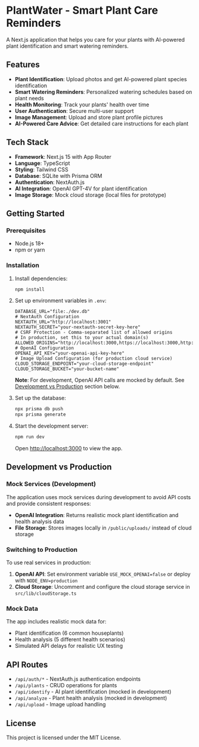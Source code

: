 # PlantWater - Smart Plant Care Reminders

A Next.js application that helps you care for your plants with AI-powered plant identification and smart watering reminders.

## Features

- **Plant Identification**: Upload photos and get AI-powered plant species identification
- **Smart Watering Reminders**: Personalized watering schedules based on plant needs
- **Health Monitoring**: Track your plants' health over time
- **User Authentication**: Secure multi-user support
- **Image Management**: Upload and store plant profile pictures
- **AI-Powered Care Advice**: Get detailed care instructions for each plant

## Tech Stack

- **Framework**: Next.js 15 with App Router
- **Language**: TypeScript
- **Styling**: Tailwind CSS
- **Database**: SQLite with Prisma ORM
- **Authentication**: NextAuth.js
- **AI Integration**: OpenAI GPT-4V for plant identification
- **Image Storage**: Mock cloud storage (local files for prototype)

## Getting Started

### Prerequisites

- Node.js 18+ 
- npm or yarn

### Installation

1. Install dependencies:
   ```bash
   npm install
   ```

2. Set up environment variables in `.env`:
   ```env
   DATABASE_URL="file:./dev.db"
   # NextAuth Configuration
   NEXTAUTH_URL="http://localhost:3001"
   NEXTAUTH_SECRET="your-nextauth-secret-key-here"
   # CSRF Protection - Comma-separated list of allowed origins
   # In production, set this to your actual domain(s)
   ALLOWED_ORIGINS="http://localhost:3000,https://localhost:3000,http://127.0.0.1:3000,http://localhost:3001,https://localhost:3001,http://127.0.0.1:3001"
   # OpenAI Configuration
   OPENAI_API_KEY="your-openai-api-key-here"
   # Image Upload Configuration (for production cloud service)
   CLOUD_STORAGE_ENDPOINT="your-cloud-storage-endpoint"
   CLOUD_STORAGE_BUCKET="your-bucket-name"
   ```

   **Note**: For development, OpenAI API calls are mocked by default. See [Development vs Production](#development-vs-production) section below.

3. Set up the database:
   ```bash
   npx prisma db push
   npx prisma generate
   ```

4. Start the development server:
   ```bash
   npm run dev
   ```

   Open [http://localhost:3000](http://localhost:3000) to view the app.

## Development vs Production

### Mock Services (Development)

The application uses mock services during development to avoid API costs and provide consistent responses:

- **OpenAI Integration**: Returns realistic mock plant identification and health analysis data
- **File Storage**: Stores images locally in `/public/uploads/` instead of cloud storage

### Switching to Production

To use real services in production:

1. **OpenAI API**: Set environment variable `USE_MOCK_OPENAI=false` or deploy with `NODE_ENV=production`
2. **Cloud Storage**: Uncomment and configure the cloud storage service in `src/lib/cloudStorage.ts`

### Mock Data

The app includes realistic mock data for:
- Plant identification (6 common houseplants)
- Health analysis (5 different health scenarios)
- Simulated API delays for realistic UX testing

## API Routes

- `/api/auth/*` - NextAuth.js authentication endpoints
- `/api/plants` - CRUD operations for plants
- `/api/identify` - AI plant identification (mocked in development)
- `/api/analyze` - Plant health analysis (mocked in development)
- `/api/upload` - Image upload handling

## License

This project is licensed under the MIT License.
